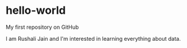 # hello-world
My first repository on GitHub

I am Rushali Jain and I'm interested in learning everything about data.
